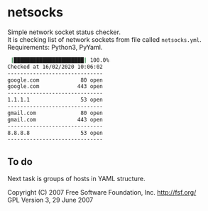 # netsocks

Simple network socket status checker.</br>
It is checking list of network sockets from file called `netsocks.yml`.</br>
Requirements: Python3, PyYaml.

```sh
 |██████████████████████| 100.0% 
Checked at 16/02/2020 10:06:02
------------------------------
google.com             80 open
google.com            443 open
------------------------------
1.1.1.1                53 open
------------------------------
gmail.com              80 open
gmail.com             443 open
------------------------------
8.8.8.8                53 open
------------------------------
```
## To do

Next task is groups of hosts in YAML structure.




Copyright (C) 2007 Free Software Foundation, Inc. <http://fsf.org/> </br>
GPL Version 3,  29 June 2007
